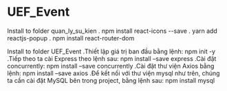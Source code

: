 # UEF_Event
 Install to folder quan_ly_su_kien
 . npm install react-icons --save
 . yarn add reactjs-popup
 . npm install react-router-dom

Install to folder UEF_Event
.Thiết lập giá trị ban đầu bằng lệnh:
npm init -y
.Tiếp theo ta cài Express theo lệnh sau:
npm install –save express
.Cài đặt concurrently:
npm install –save concurrently
.Cài đặt thư viện Axios bằng lệnh:
npm install –save axios
.Để kết nối với thư viện mysql như trên, chúng ta cần cài đặt MySQL bên trong project, bằng lệnh sau:
npm install mysql
